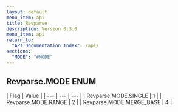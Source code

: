 ```yaml
---
layout: default
menu_item: api
title: Revparse
description: Version 0.3.0
menu_item: api
return_to:
  "API Documentation Index": /api/
sections:
  "MODE": "#MODE"
---
```


## <a name="MODE"></a><span>Revparse.</span>MODE <span class="tags"><span class="enum">ENUM</span></span>

| Flag | Value |
| --- | --- | --- |
| <span>Revparse.MODE.</span>SINGLE | 1 |
| <span>Revparse.MODE.</span>RANGE | 2 |
| <span>Revparse.MODE.</span>MERGE_BASE | 4 |

